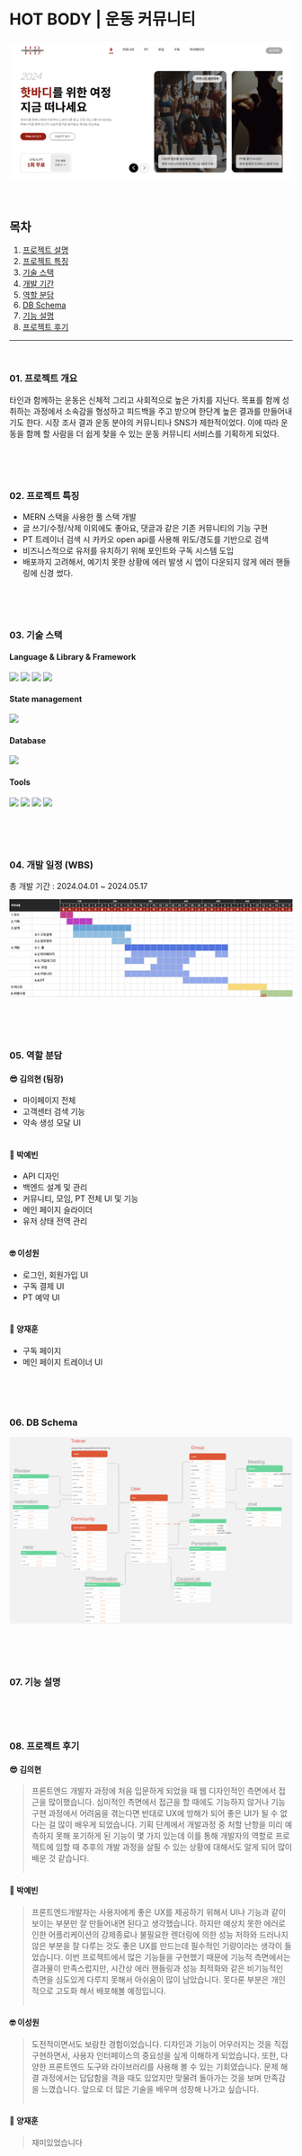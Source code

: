 # HOT BODY | 운동 커뮤니티

<img src="client/public/images/readme/main.png"><br/><br/><br/>


## 목차
1. [프로젝트 설명](#01-프로젝트-개요)
2. [프로젝트 특징](#02-프로젝트-특징)
3. [기술 스택](#03-기술-스택)
4. [개발 기간](#04-개발-기간)
5. [역할 분담](#05-역할-분담)
6. [DB Schema](#06-db-schema)
7. [기능 설명](#07-기능-설명)
8. [프로젝트 후기](#08-프로젝트-후기)

---
<br>


### 01. 프로젝트 개요
타인과 함께하는 운동은 신체적 그리고 사회적으로 높은 가치를 지닌다. 목표를 함께 성취하는 과정에서 소속감을 형성하고 피드백을 주고 받으며 한단계 높은 결과를 만들어내기도 한다. 시장 조사 결과 운동 분야의 커뮤니티나 SNS가 제한적이었다. 이에 따라 운동을 함께 할 사람을 더 쉽게 찾을 수 있는 운동 커뮤니티 서비스를 기획하게 되었다. 

<br/><br/><br/>

### 02. 프로젝트 특징
- MERN 스택을 사용한 풀 스택 개발
- 글 쓰기/수정/삭제 이외에도 좋아요, 댓글과 같은 기존 커뮤니티의 기능 구현
- PT 트레이너 검색 시 카카오 open api를 사용해 위도/경도를 기반으로 검색
- 비즈니스적으로 유저를 유치하기 위해 포인트와 구독 시스템 도입
- 배포까지 고려해서, 예기치 못한 상황에 에러 발생 시 앱이 다운되지 않게 에러 핸들링에 신경 썼다.

<br/><br/><br/>

### 03. 기술 스택
#### Language & Library & Framework
<img src="https://img.shields.io/badge/react-61DAFB?style=for-the-badge&logo=react&logoColor=black"> 
<img src="https://img.shields.io/badge/typescript-00599C?style=for-the-badge&logo=typescript&logoColor=white">
<img src="https://img.shields.io/badge/node.js-339933?style=for-the-badge&logo=Node.js&logoColor=white">
<img src="https://img.shields.io/badge/express-000000?style=for-the-badge&logo=express&logoColor=white">

#### State management
<img src="https://img.shields.io/badge/Tanstack Query-FF4154?style=for-the-badge&logo=TanstackQuery&logoColor=white">

#### Database
<img src="https://img.shields.io/badge/mongoDB-47A248?style=for-the-badge&logo=MongoDB&logoColor=white">

#### Tools
<img src="https://img.shields.io/badge/figma-F24E1E.svg?style=for-the-badge&logo=figma&logoColor=white" />
<img src="https://img.shields.io/badge/Notion-F3F3F3.svg?style=for-the-badge&logo=notion&logoColor=black" />
  <img src="https://img.shields.io/badge/git-F05033.svg?style=for-the-badge&logo=git&logoColor=white" />
<img src="https://img.shields.io/badge/github-181717.svg?style=for-the-badge&logo=github&logoColor=white" />


<br><br><br>

### 04. 개발 일정 (WBS)
총 개발 기간 : 2024.04.01 ~ 2024.05.17

<img src="client/public/images/readme/wbs.png"/>

<br/><br/><br/>

### 05. 역할 분담

#### 😎 김의현 (팀장)
- 마이페이지 전체
- 고객센터 검색 기능
- 약속 생성 모달 UI
<br/><br/>

#### 🥸 박예빈
- API 디자인
- 백엔드 설계 및 관리
- 커뮤니티, 모임, PT 전체 UI 및 기능
- 메인 페이지 슬라이더
- 유저 상태 전역 관리
<br/><br/>

#### 🤓 이성원
- 로그인, 회원가입 UI
- 구독 결제 UI
- PT 예약 UI 
<br/><br/>

#### 🤩 양재훈
- 구독 페이지 
- 메인 페이지 트레이너 UI

<br/><br/><br/>


### 06. DB Schema
<img src="client/public/images/readme/Schema.png" />

<br/><br/><br/>

### 07. 기능 설명


<br/><br/><br/>

### 08. 프로젝트 후기
#### 😎 김의현
> 프론트엔드 개발자 과정에 처음 입문하게 되었을 때 웹 디자인적인 측면에서 접근을 많이했습니다. 심미적인 측면에서 접근을 할 때에도 기능하지 않거나 기능구현 과정에서 어려움을 겪는다면 반대로 UX에 방해가 되어 좋은 UI가 될 수 없다는 걸 많이 배우게 되었습니다. 기획 단계에서 개발과정 중 처할 난항을 미리 예측하지 못해 포기하게 된 기능이 몇 가지 있는데 이를 통해 개발자의 역할로 프로젝트에 임할 때 추후의 개발 과정을 살필 수 있는 상황에 대해서도 알게 되어 많이 배운 것 같습니다.
<br/><br/>


#### 🥸 박예빈
> 프론트엔드개발자는 사용자에게 좋은 UX를 제공하기 위해서 UI나 기능과 같이 보이는 부분만 잘 만들어내면 된다고 생각했습니다. 하지만 예상치 못한 에러로 인한 어플리케이션의 강제종료나 불필요한 렌더링에 의한 성능 저하와 드러나지 않은 부분을 잘 다루는 것도 좋은 UX를 만드는데 필수적인 기량이라는 생각이 들었습니다. 이번 프로젝트에서 많은 기능들을 구현했기 때문에 기능적 측면에서는 결과물이 만족스럽지만, 시간상 에러 핸들링과 성능 최적화와 같은 비기능적인 측면을 심도있게 다루지 못해서 아쉬움이 많이 남았습니다. 못다룬 부분은 개인적으로 고도화 해서 배포해볼 예정입니다.
<br/><br/>


#### 🤓 이성원
> 도전적이면서도 보람찬 경험이었습니다. 디자인과 기능이 어우러지는 것을 직접 구현하면서, 사용자 인터페이스의 중요성을 싶게 이해하게 되었습니다. 또한, 다양한 프론트엔드 도구와 라이브러리를 사용해 볼 수 있는 기회였습니다. 문제 해결 과정에서는 답답함을 격을 때도 있었지만 맞물려 돌아가는 것을 보며 만족감을 느꼈습니다. 앞으로 더 많은 기술을 배우며 성장해 나가고 싶습니다.
<br/><br/>


#### 🤩 양재훈
> 재미있었습니다